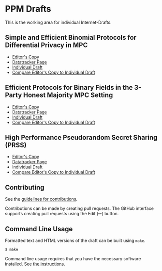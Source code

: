 # PPM Drafts

This is the working area for individual Internet-Drafts.

## Simple and Efficient Binomial Protocols for Differential Privacy in MPC

* [Editor's Copy](https://private-attribution.github.io/i-d/#go.draft-case-ppm-binomial-dp.html)
* [Datatracker Page](https://datatracker.ietf.org/doc/draft-case-ppm-binomial-dp)
* [Individual Draft](https://datatracker.ietf.org/doc/html/draft-case-ppm-binomial-dp)
* [Compare Editor's Copy to Individual Draft](https://private-attribution.github.io/i-d/#go.draft-case-ppm-binomial-dp.diff)

## Efficient Protocols for Binary Fields in the 3-Party Honest Majority MPC Setting

* [Editor's Copy](https://private-attribution.github.io/i-d/#go.draft-savage-ppm-3phm-mpc.html)
* [Datatracker Page](https://datatracker.ietf.org/doc/draft-savage-ppm-3phm-mpc)
* [Individual Draft](https://datatracker.ietf.org/doc/html/draft-savage-ppm-3phm-mpc)
* [Compare Editor's Copy to Individual Draft](https://private-attribution.github.io/i-d/#go.draft-savage-ppm-3phm-mpc.diff)

## High Performance Pseudorandom Secret Sharing (PRSS)

* [Editor's Copy](https://private-attribution.github.io/i-d/#go.draft-thomson-ppm-prss.html)
* [Datatracker Page](https://datatracker.ietf.org/doc/draft-thomson-ppm-prss)
* [Individual Draft](https://datatracker.ietf.org/doc/html/draft-thomson-ppm-prss)
* [Compare Editor's Copy to Individual Draft](https://private-attribution.github.io/i-d/#go.draft-thomson-ppm-prss.diff)


## Contributing

See the
[guidelines for contributions](https://github.com/private-attribution/i-d/blob/main/CONTRIBUTING.md).

Contributions can be made by creating pull requests.
The GitHub interface supports creating pull requests using the Edit (✏) button.


## Command Line Usage

Formatted text and HTML versions of the draft can be built using `make`.

```sh
$ make
```

Command line usage requires that you have the necessary software installed.  See
[the instructions](https://github.com/martinthomson/i-d-template/blob/main/doc/SETUP.md).

